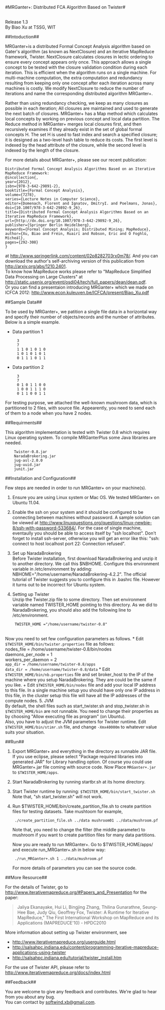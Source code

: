 #MRGanter+: Distributed FCA Algorithm Based on Twister#

<br>Release 1.3
<br>By Biao Xu at TSSG, WIT

##Intoduction##

MRGanter+is a distributed Formal Concept Analysis algorithm based on Gater's algorithm (as known as NextClosure) and an iterative MapReduce framework, Twister.
NextClosure calculates closures in lectic ordering to ensure every concept appears only once. This approach allows a single concept to be tested with the closure validation condition during each iteration. This is efficient when the algorithm runs on a single machine. For multi-machine computation, the extra computation and redundancy resulting from keeping  only one concept after each iteration across many machines is costly. We modify NextClosure to reduce the number of iterations and name the corresponding distributed algorithm MRGanter+.

Rather than using redundancy checking, we keep as many closures as possible in each iteration; All closures are maintained and used to generate the next batch of closures. MRGanter+ has a Map method which calculates local concepts by working on previous concept and local data partition. The Reduce method in MRGanter+ merges local closures first, and then recursively examines if they already exist in the set of global formal concepts H. The set H is used to fast index and search a specified closure; it is designed as a two-level hash table to reduce its costs. The first level is indexed by the head attribute of the closure, while the second level is indexed by the length of the closure.

For more details about MRGanter+, please see our recent publication: 
	
	Distributed Formal Concept Analysis Algorithms Based on an Iterative MapReduce Framework:
	@incollection{,
	year={2012},
	isbn={978-3-642-29891-2},
	booktitle={Formal Concept Analysis},
	volume={7278},
	series={Lecture Notes in Computer Science},
	editor={Domenach, Florent and Ignatov, DmitryI. and Poelmans, Jonas},
	doi={10.1007/978-3-642-29892-9_26},
	title={Distributed Formal Concept Analysis Algorithms Based on an Iterative MapReduce Framework},
	url={http://dx.doi.org/10.1007/978-3-642-29892-9_26},
	publisher={Springer Berlin Heidelberg},
	keywords={Formal Concept Analysis; Distributed Mining; MapReduce},
	author={Xu, Biao and Fréin, Ruairí and Robson, Eric and Ó Foghlú, Mícheál},
	pages={292-308}
	}

at http://www.springerlink.com/content/02p8282703rx0m78/. And you can download the author's self-archiving version of this publication from http://arxiv.org/abs/1210.2401.
<br>To know how MapReduce works please refer to "MapReduce Simplified Data Processing on Large Clusters" at http://static.usenix.org/event/osdi04/tech/full_papers/dean/dean.pdf.
<br>Or you can find a presentaion introducing MRGanter+ which we made on ICFCA 2012: http://www.econ.kuleuven.be/ICFCA/present/Biao_Xu.pdf

##Sample Data##

To be used by MRGanter+, we patition a single file data in a horizontal way and specify their number of objects/records and the number of attributes. Below is a simple example.

* Data partition 1

		3 
		7 
		1 1 0 1 0 1 0 
		1 0 1 0 1 0 1 
		0 1 1 1 0 1 1 

* Data partition 2

		3 
		7 
		0 1 0 1 1 0 0 
		1 0 0 1 1 1 0 
		0 1 1 0 0 1 1 

For testing purpose, we attached the well-known mushroom data, which is partitioned to 2 files, with source file. Appearently, you need to send each of them to a node when you have 2 nodes.

##Requirments##

This algorithm implementation is tested with Twister 0.8 which requires Linux operating system. To compile MRGanterPlus some Java libraries are needed.

		Twister-0.8.jar
		NaradaBrokering.jar
		jug-asl-2.0.0
		jug-uuid.jar
		junit.jar

##Installation and Configuration##

Few steps are needed in order to run MRGanter+ on your machine(s).

1. Ensure you are using Linux system or Mac OS. We tested MRGanter+ on Ubuntu 11.04.
2. Enable the ssh on your system and it should be configured to be connecting between machines without password. A sample solution can be viewed at http://www.linuxquestions.org/questions/linux-newbie-8/ssh-with-password-533684/.
	For the case of single machine, eventaully you should be able to access itself by "ssh localhost". Don't forget to install ssh-server, otherwise you will get an error like this: "ssh: connect to host localhost port 22: Connection refused".
3. Set up NaradaBrokering
<br>Before Twister installation, first download NaradaBrokering and unzip it to another directory. We call this $NBHOME. Configure this environment variable in /etc/environment by adding: NBHOME="/home/username/NaradaBrokering-4.2.2". The official tutorial of Twister suggests you to configure this in .bashrc file. However it turns out to be incorrect for Ubuntu system.
4. Setting up Twister
<br>Unzip the Twister.zip file to some directory. Then set environment variable named TWISTER_HOME pointing to this directory. As we did to NaradaBrokering, you should also add the following line to /etc/environment.
		
		TWISTER_HOME ="/home/username/twister-0.8"
<br>Now you need to set few configuration parameters as follows.
	* Edit `$TWISTER_HOME/bin/twister.properties` file as follows:
	<br>nodes_file = /home/username/twister-0.8/bin/nodes
	<br>daemons_per_node = 1
	<br>workers_per_daemon = 2
	<br>`app_dir = /home/username/twister-0.8/apps`
	<br>`data_dir = /home/username/twister-0.8/data`
	* Edit `$TWISTER_HOME/bin/nb.properties` file and set broker_host to the IP of the machine where you setup NaradaBrokering. They are could be the same if you like.
	+ Edit `$TWISTER_HOME/bin/nodes` file and add your local IP address to this file. In a single machine setup you should have only one IP address in this file, in the cluster setup this file will have all the IP addresses of the compute nodes.
5. JVM
<br>By default, the shell files such as start_twister.sh and stop_twister.sh in `$TWISTER_HOME/bin` are not runnable. You need to  change their properties as by choosing "Allow executing file as program" (on Ubuntu). 
<br>Also, you have to adjust the JVM parameters for Twister runtime. Edit `$TWISTER_HOME/bin/stimr.sh` file, and change `-Xmx40000m` to whatever value suits your situation.

##Run##

1. Export MRGanter+ and everything in the directory as runnable JAR file. If you use eclipse, please select "Package required libraries into generated JAR" for Library handling option. Of course you could use MRGanter+.jar file coming with source code. Now Place `MRGanter+.jar` to `$TWISTER_HOME/apps`.
2. Start NaradaBrokering by running startbr.sh at its home directory.
3. Start Twister runtime by running:
		`$TWISTER_HOME/bin/start_twister.sh`
	Note that, "sh start_twister.sh" will not work.
4. Run $TWISTER_HOME/bin/create_partition_file.sh to create partition files for testing datasets. Take mushtoom for example,

		./create_partition_file.sh ../data mushroom01 ../data/mushroom.pf

	Note that, you need to change the filter (the middle parameter) to mushroom if you want to create partition files for many data partitions.

	Now you are ready to run MRGanter+. Go to $TWISTER_HOME/apps/ and execute run_MRGanter+.sh in below way:

		./run_MRGanter+.sh 1 ../data/mushroom.pf

	For more details of parameters you can see the source code.

##More Resource##

For the details of Twister, go to http://www.iterativemapreduce.org/#Papers_and_Presentation for the paper:
> Jaliya Ekanayake, Hui Li, Bingjing Zhang, Thilina Gunarathne, Seung-Hee Bae, Judy Qiu, Geoffrey Fox, Twister: A Runtime for Iterative MapReduce," The First International Workshop on MapReduce and its Applications (MAPREDUCE'10) - HPDC2010


More information about setting up Twister environment, see 
+ http://www.iterativemapreduce.org/userguide.html
+ http://salsahpc.indiana.edu/content/programming-iterative-mapreduce-applications-using-twister
+ http://salsahpc.indiana.edu/tutorial/twister_install.htm

For the use of Twister API, please refer to http://www.iterativemapreduce.org/docs/index.html

##Feedback##

You are welcome to give any feedback and contributes. We're glad to hear from you about any bug. 
<br>You can contact by softwind.xb@gmail.com.